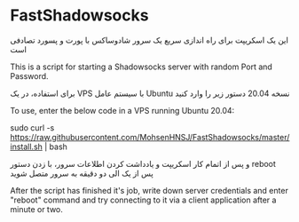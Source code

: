 # FastShadowsocks

این یک اسکریپت برای راه اندازی سریع یک سرور شادوساکس با پورت و پسورد تصادفی است

This is a script for starting a Shadowsocks server with random Port and Password.

برای استفاده، در یک VPS با سیستم عامل Ubuntu نسخه 20.04 دستور زیر را وارد کنید

To use, enter the below code in a VPS running Ubuntu 20.04:

sudo curl -s https://raw.githubusercontent.com/MohsenHNSJ/FastShadowsocks/master/install.sh | bash
 
 و پس از اتمام کار اسکریپت و یادداشت کردن اطلاعات سرور، با زدن دستور reboot پس از یک الی دو دقیقه به سرور متصل شوید

After the script has finished it's job, write down server credentials and enter "reboot" command and try connecting to it via a client application after a minute or two.
